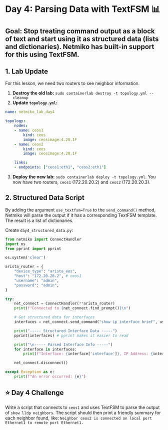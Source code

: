 # Day 4: Parsing Data with TextFSM 📊

## **Goal:** Stop treating command output as a block of text and start using it as structured data (lists and dictionaries). Netmiko has built-in support for this using TextFSM.

## **1. Lab Update**

For this lesson, we need two routers to see neighbor information.

1.  **Destroy the old lab:** `sudo containerlab destroy -t topology.yml --cleanup`
2.  **Update `topology.yml`:**
```yaml
name: netmiko_lab_day4

topology:
    nodes:
    - name: ceos1
        kind: ceos
        image: ceosimage:4.28.1F
    - name: ceos2
        kind: ceos
        image: ceosimage:4.28.1F

    links:
    - endpoints: ["ceos1:eth1", "ceos2:eth1"]
```
3.  **Deploy the new lab:** `sudo containerlab deploy -t topology.yml`. You now have two routers, `ceos1` (172.20.20.2) and `ceos2` (172.20.20.3).

## **2. Structured Data Script**

By adding the argument `use_textfsm=True` to the `send_command()` method, Netmiko will parse the output if it has a corresponding TextFSM template. The result is a list of dictionaries.

Create `day4_structured_data.py`:

```python
from netmiko import ConnectHandler
import os
from pprint import pprint

os.system('clear')

arista_router = {
    "device_type": "arista_eos",
    "host": "172.20.20.2", # ceos1
    "username": "admin",
    "password": "admin",
}

try:
    net_connect = ConnectHandler(**arista_router)
    print(f"Connected to {net_connect.find_prompt()}\n")

    # Get structured data for interfaces
    interfaces = net_connect.send_command("show ip interface brief", use_textfsm=True)

    print("----- Structured Interface Data -----")
    pprint(interfaces) # pprint makes it easier to read

    print("\n----- Parsed Interface Info -----")
    for interface in interfaces:
        print(f"Interface: {interface['interface']}, IP Address: {interface['ipaddr']}")

    net_connect.disconnect()

except Exception as e:
    print(f"An error occurred: {e}")
```

## **⭐ Day 4 Challenge**

Write a script that connects to `ceos1` and uses TextFSM to parse the output of `show lldp neighbors`. The script should then print a friendly summary for each neighbor found, like:
`Neighbor ceos2 is connected on local port Ethernet1 to remote port Ethernet1.`

